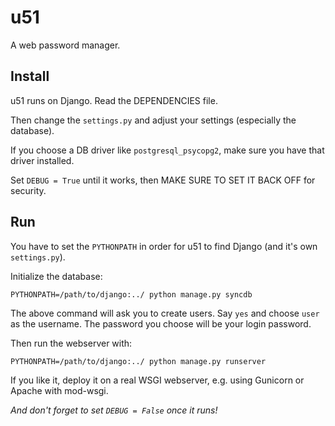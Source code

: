 u51
===

A web password manager.


Install
-------

u51 runs on Django. Read the DEPENDENCIES file.

Then change the `settings.py` and adjust your settings (especially the database).

If you choose a DB driver like `postgresql_psycopg2`, make sure you have that driver installed.

Set `DEBUG = True` until it works, then MAKE SURE TO SET IT BACK OFF for security.


Run
---

You have to set the `PYTHONPATH` in order for u51 to find Django (and it's own `settings.py`).

Initialize the database:

```
PYTHONPATH=/path/to/django:../ python manage.py syncdb
```

The above command will ask you to create users.
Say `yes` and choose `user` as the username.
The password you choose will be your login password.

Then run the webserver with:

```
PYTHONPATH=/path/to/django:../ python manage.py runserver
```

If you like it, deploy it on a real WSGI webserver, e.g. using Gunicorn or Apache with mod-wsgi.

*And don't forget to set `DEBUG = False` once it runs!*
